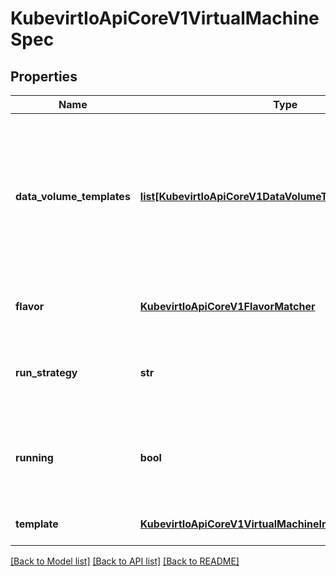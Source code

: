 # KubevirtIoApiCoreV1VirtualMachineSpec

## Properties
Name | Type | Description | Notes
------------ | ------------- | ------------- | -------------
**data_volume_templates** | [**list[KubevirtIoApiCoreV1DataVolumeTemplateSpec]**](KubevirtIoApiCoreV1DataVolumeTemplateSpec.md) | dataVolumeTemplates is a list of dataVolumes that the VirtualMachineInstance template can reference. DataVolumes in this list are dynamically created for the VirtualMachine and are tied to the VirtualMachine&#39;s life-cycle. | [optional] 
**flavor** | [**KubevirtIoApiCoreV1FlavorMatcher**](KubevirtIoApiCoreV1FlavorMatcher.md) | FlavorMatcher references a flavor that is used to fill fields in Template | [optional] 
**run_strategy** | **str** | Running state indicates the requested running state of the VirtualMachineInstance mutually exclusive with Running | [optional] 
**running** | **bool** | Running controls whether the associatied VirtualMachineInstance is created or not Mutually exclusive with RunStrategy | [optional] 
**template** | [**KubevirtIoApiCoreV1VirtualMachineInstanceTemplateSpec**](KubevirtIoApiCoreV1VirtualMachineInstanceTemplateSpec.md) | Template is the direct specification of VirtualMachineInstance | 

[[Back to Model list]](../README.md#documentation-for-models) [[Back to API list]](../README.md#documentation-for-api-endpoints) [[Back to README]](../README.md)


